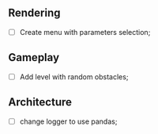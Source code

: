 ## Rendering
- [ ] Create menu with parameters selection;


## Gameplay
- [ ] Add level with random obstacles;


## Architecture
- [ ] change logger to use pandas;
